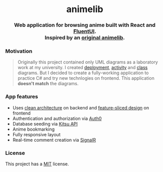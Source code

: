 <h1 align="center">animelib<h3/>

<p align="center">
  Web application for browsing anime built with React and <a href="https://github.com/microsoft/fluentui">FluentUI</a>. 
  <br/>
  Inspired by an <a href="https://animelib.me/" target="_blank">original animelib</a>.
<p/>


### Motivation

> Originally this project contained only UML diagrams as a laboratory work at my university. I created [deployment](Docs/System%20Deployment%20Diagram.jpg), [activity](Docs/Upload%20new%20movie%20Activity%20Diagram.jpg) and [class](Docs/Project%20Domain%20Model.jpg) diagrams. But I decided to create a fully-working application to practice C# and try new technlogies on frontend. This application **doesn't match** the diagrams.


### App features

- Uses [clean architecture](https://github.com/jasontaylordev/CleanArchitecture/tree/main) on backend and [feature-sliced design](https://feature-sliced.design/) on frontend
- Authentication and authorization via [Auth0](https://auth0.com/)
- Database seeding via [Kitsu API](https://kitsu.docs.apiary.io/#)
- Anime bookmarking
- Fully responsive layout
- Real-time comment creation via [SignalR](https://learn.microsoft.com/en-us/aspnet/core/signalr/introduction?view=aspnetcore-7.0)
  
### License

This project has a [MIT](LICENSE) license.
